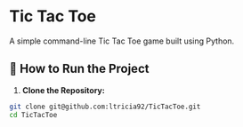 # Tic Tac Toe

A simple command-line Tic Tac Toe game built using Python.

## 🚀 How to Run the Project

1. **Clone the Repository:**

```bash
git clone git@github.com:ltricia92/TicTacToe.git
cd TicTacToe
